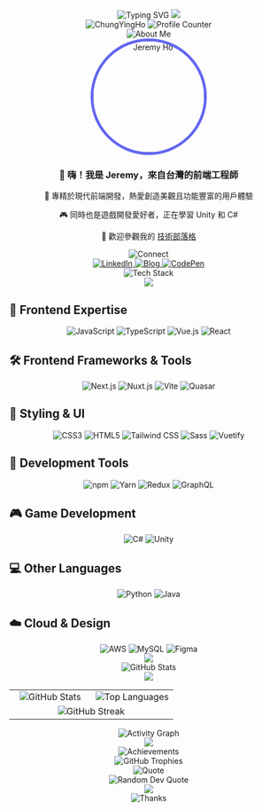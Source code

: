 <!-- Header with animated gradient background -->
<div align="center">
  <img src="https://readme-typing-svg.demolab.com?font=Fira+Code&pause=1000&color=6366F1&center=true&vCenter=true&width=435&lines=Hello+World!+%F0%9F%91%8B;I'm+Jeremy+Ho;Frontend+Developer+%26+Game+Designer;Welcome+to+my+profile!" alt="Typing SVG" />
  
  <img src="https://capsule-render.vercel.app/api?type=waving&color=gradient&customColorList=6,11,20&height=300&section=header&text=Jeremy%20Ho&fontSize=50&fontAlign=50&fontAlignY=40&desc=Frontend%20Developer%20%26%20Game%20Designer&descAlign=50&descAlignY=60&stroke=000000&strokeWidth=3&animation=fadeIn" />
</div>

<!-- Profile Views Counter -->
<div align="center">
  <img src="https://komarev.com/ghpvc/?username=ChungYingHo&label=Profile%20views&color=0e75b6&style=flat" alt="ChungYingHo" />
  <img src="https://profile-counter.glitch.me/ChungYingHo/count.svg?" alt="Profile Counter" />
</div>

<!-- About Me Section -->
<div align="center">
  <img src="https://readme-typing-svg.demolab.com?font=Fira+Code&pause=1000&color=10B981&center=true&vCenter=true&width=435&lines=About+Me+%F0%9F%8C%9F" alt="About Me" />
</div>

<div align="center">
  <img src="https://github.com/ChungYingHo/ChungYingHo/assets/123456789/abc123def" alt="Jeremy Ho" width="200" style="border-radius: 50%; border: 5px solid #6366f1;" />
</div>

<div align="center">
  <h3>👋 嗨！我是 Jeremy，來自台灣的前端工程師</h3>
  <p>🎨 專精於現代前端開發，熱愛創造美觀且功能豐富的用戶體驗</p>
  <p>🎮 同時也是遊戲開發愛好者，正在學習 Unity 和 C#</p>
  <p>📝 歡迎參觀我的 <a href="https://jeremyho.tw/" target="_blank">技術部落格</a></p>
</div>

<!-- Social Links -->
<div align="center">
  <img src="https://readme-typing-svg.demolab.com?font=Fira+Code&pause=1000&color=EC4899&center=true&vCenter=true&width=435&lines=Connect+with+Me+%F0%9F%93%9E" alt="Connect" />
</div>

<div align="center">
  <a href="https://www.linkedin.com/in/chung-ying-ho" target="_blank">
    <img src="https://img.shields.io/badge/LinkedIn-0077B5?style=for-the-badge&logo=linkedin&logoColor=white" alt="LinkedIn" />
  </a>
  <a href="https://jeremyho.tw/" target="_blank">
    <img src="https://img.shields.io/badge/Blog-FF6B6B?style=for-the-badge&logo=medium&logoColor=white" alt="Blog" />
  </a>
  <a href="https://codepen.io/ChungYingHo" target="_blank">
    <img src="https://img.shields.io/badge/CodePen-000000?style=for-the-badge&logo=codepen&logoColor=white" alt="CodePen" />
  </a>
</div>

<!-- Tech Stack Section -->
<div align="center">
  <img src="https://readme-typing-svg.demolab.com?font=Fira+Code&pause=1000&color=8B5CF6&center=true&vCenter=true&width=435&lines=Tech+Stack+%F0%9F%92%BB" alt="Tech Stack" />
</div>

<div align="center">
  <img src="https://capsule-render.vercel.app/api?type=rect&color=gradient&customColorList=6,11,20&height=65&section=header&reversal=false&rotation=0" />
</div>

## 🚀 Frontend Expertise
<div align="center">
  <img src="https://img.shields.io/badge/JavaScript-F7DF1E?style=for-the-badge&logo=javascript&logoColor=black" alt="JavaScript" />
  <img src="https://img.shields.io/badge/TypeScript-007ACC?style=for-the-badge&logo=typescript&logoColor=white" alt="TypeScript" />
  <img src="https://img.shields.io/badge/Vue.js-4FC08D?style=for-the-badge&logo=vue.js&logoColor=white" alt="Vue.js" />
  <img src="https://img.shields.io/badge/React-61DAFB?style=for-the-badge&logo=react&logoColor=black" alt="React" />
</div>

## 🛠️ Frontend Frameworks & Tools
<div align="center">
  <img src="https://img.shields.io/badge/Next.js-000000?style=for-the-badge&logo=next.js&logoColor=white" alt="Next.js" />
  <img src="https://img.shields.io/badge/Nuxt.js-002E3B?style=for-the-badge&logo=nuxt.js&logoColor=00DC82" alt="Nuxt.js" />
  <img src="https://img.shields.io/badge/Vite-646CFF?style=for-the-badge&logo=vite&logoColor=white" alt="Vite" />
  <img src="https://img.shields.io/badge/Quasar-1976D2?style=for-the-badge&logo=quasar&logoColor=white" alt="Quasar" />
</div>

## 🎨 Styling & UI
<div align="center">
  <img src="https://img.shields.io/badge/CSS3-1572B6?style=for-the-badge&logo=css3&logoColor=white" alt="CSS3" />
  <img src="https://img.shields.io/badge/HTML5-E34F26?style=for-the-badge&logo=html5&logoColor=white" alt="HTML5" />
  <img src="https://img.shields.io/badge/Tailwind_CSS-38B2AC?style=for-the-badge&logo=tailwind-css&logoColor=white" alt="Tailwind CSS" />
  <img src="https://img.shields.io/badge/Sass-CC6699?style=for-the-badge&logo=sass&logoColor=white" alt="Sass" />
  <img src="https://img.shields.io/badge/Vuetify-1867C0?style=for-the-badge&logo=vuetify&logoColor=AEDDFF" alt="Vuetify" />
</div>

## 🔧 Development Tools
<div align="center">
  <img src="https://img.shields.io/badge/npm-CB3837?style=for-the-badge&logo=npm&logoColor=white" alt="npm" />
  <img src="https://img.shields.io/badge/Yarn-2C8EBB?style=for-the-badge&logo=yarn&logoColor=white" alt="Yarn" />
  <img src="https://img.shields.io/badge/Redux-593D88?style=for-the-badge&logo=redux&logoColor=white" alt="Redux" />
  <img src="https://img.shields.io/badge/GraphQL-E10098?style=for-the-badge&logo=graphql&logoColor=white" alt="GraphQL" />
</div>

## 🎮 Game Development
<div align="center">
  <img src="https://img.shields.io/badge/C%23-239120?style=for-the-badge&logo=c-sharp&logoColor=white" alt="C#" />
  <img src="https://img.shields.io/badge/Unity-000000?style=for-the-badge&logo=unity&logoColor=white" alt="Unity" />
</div>

## 💻 Other Languages
<div align="center">
  <img src="https://img.shields.io/badge/Python-3776AB?style=for-the-badge&logo=python&logoColor=white" alt="Python" />
  <img src="https://img.shields.io/badge/Java-ED8B00?style=for-the-badge&logo=openjdk&logoColor=white" alt="Java" />
</div>

## ☁️ Cloud & Design
<div align="center">
  <img src="https://img.shields.io/badge/Amazon_AWS-232F3E?style=for-the-badge&logo=amazon-aws&logoColor=white" alt="AWS" />
  <img src="https://img.shields.io/badge/MySQL-4479A1?style=for-the-badge&logo=mysql&logoColor=white" alt="MySQL" />
  <img src="https://img.shields.io/badge/Figma-F24E1E?style=for-the-badge&logo=figma&logoColor=white" alt="Figma" />
</div>

<div align="center">
  <img src="https://capsule-render.vercel.app/api?type=rect&color=gradient&customColorList=6,11,20&height=65&section=header&reversal=true&rotation=0" />
</div>
<!-- GitHub Stats Section -->
<div align="center">
  <img src="https://readme-typing-svg.demolab.com?font=Fira+Code&pause=1000&color=F59E0B&center=true&vCenter=true&width=435&lines=GitHub+Statistics+%F0%9F%93%8A" alt="GitHub Stats" />
</div>

<div align="center">
  <img src="https://capsule-render.vercel.app/api?type=waving&color=gradient&customColorList=6,11,20&height=200&section=header&reversal=false&rotation=0" />
</div>

<table align="center">
  <tr>
    <td align="center" width="50%">
      <img src="https://github-readme-stats.vercel.app/api?username=ChungYingHo&theme=tokyonight&hide_border=true&include_all_commits=false&count_private=false&show_icons=true&custom_title=GitHub%20Stats&title_color=6366f1&text_color=ffffff&icon_color=6366f1&bg_color=0d1117" alt="GitHub Stats" />
    </td>
    <td align="center" width="50%">
      <img src="https://github-readme-stats.vercel.app/api/top-langs/?username=ChungYingHo&theme=tokyonight&hide_border=true&include_all_commits=false&count_private=false&layout=compact&title_color=6366f1&text_color=ffffff&bg_color=0d1117" alt="Top Languages" />
    </td>
  </tr>
  <tr>
    <td colspan="2" align="center">
      <img src="https://github-readme-streak-stats.herokuapp.com/?user=ChungYingHo&theme=tokyonight&hide_border=true&stroke=0000&background=0d1117&ring=6366f1&fire=6366f1&currStreakNum=ffffff&sideNums=ffffff&currStreakLabel=6366f1&sideLabels=ffffff&dates=ffffff" alt="GitHub Streak" />
    </td>
  </tr>
</table>

<!-- Activity Graph -->
<div align="center">
  <img src="https://github-readme-activity-graph.vercel.app/graph?username=ChungYingHo&theme=tokyonight&hide_border=true&custom_title=Contribution%20Graph&title_color=6366f1&bg_color=0d1117&color=ffffff&line=6366f1&point=ffffff&area=true&hide_title=false" alt="Activity Graph" />
</div>

<div align="center">
  <img src="https://capsule-render.vercel.app/api?type=waving&color=gradient&customColorList=6,11,20&height=200&section=header&reversal=true&rotation=0" />
</div>

<!-- GitHub Trophies -->
<div align="center">
  <img src="https://readme-typing-svg.demolab.com?font=Fira+Code&pause=1000&color=EC4899&center=true&vCenter=true&width=435&lines=Achievements+%F0%9F%8F%86" alt="Achievements" />
</div>

<div align="center">
  <img src="https://github-profile-trophy.vercel.app/?username=ChungYingHo&theme=tokyonight&no-frame=true&no-bg=true&margin-w=4&row=1&column=7" alt="GitHub Trophies" />
</div>

<!-- Random Dev Quote -->
<div align="center">
  <img src="https://readme-typing-svg.demolab.com?font=Fira+Code&pause=1000&color=10B981&center=true&vCenter=true&width=435&lines=Random+Dev+Quote+%F0%9F%9A%80" alt="Quote" />
</div>

<div align="center">
  <img src="https://quotes-github-readme.vercel.app/api?type=horizontal&theme=tokyonight&quote_color=6366f1&text_color=ffffff&bg_color=0d1117" alt="Random Dev Quote" />
</div>

<!-- Footer -->
<div align="center">
  <img src="https://capsule-render.vercel.app/api?type=waving&color=gradient&customColorList=6,11,20&height=200&section=footer&reversal=false&rotation=0" />
</div>

<div align="center">
  <img src="https://readme-typing-svg.demolab.com?font=Fira+Code&pause=1000&color=8B5CF6&center=true&vCenter=true&width=435&lines=Thanks+for+visiting!+%F0%9F%98%8A" alt="Thanks" />
</div>

